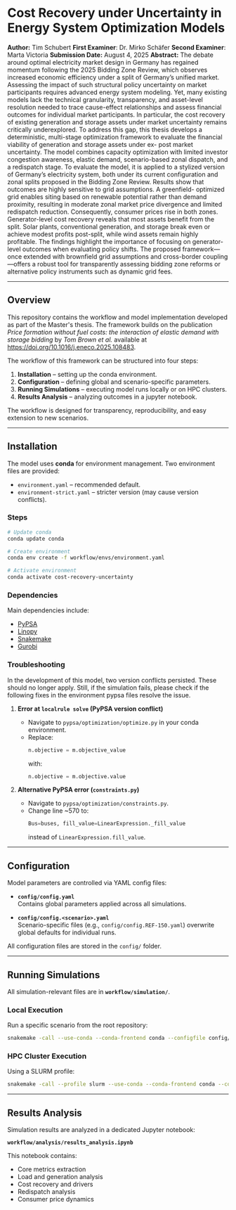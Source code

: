 # Cost Recovery under Uncertainty in Energy System Optimization Models
**Author:** Tim Schubert
**First Examiner**: Dr. Mirko Schäfer
**Second Examiner**: Marta Victoria 
**Submission Date:** August 4, 2025
**Abstract:** The debate around optimal electricity market design in Germany has regained momentum following the 2025 Bidding Zone Review, which observes increased economic efficiency under a split of Germany’s unified market. Assessing the impact of such structural policy uncertainty on market participants requires advanced energy system modeling. Yet, many existing models lack the technical granularity, transparency, and asset-level resolution needed to trace cause-effect relationships and assess financial outcomes for individual market participants. In particular, the cost recovery of existing generation and storage assets under market uncertainty remains critically underexplored.
To address this gap, this thesis develops a deterministic, multi-stage optimization framework to evaluate the financial viability of generation and storage assets under ex- post market uncertainty. The model combines capacity optimization with limited investor congestion awareness, elastic demand, scenario-based zonal dispatch, and a redispatch stage. To evaluate the model, it is applied to a stylized version of Germany’s electricity system, both under its current configuration and zonal splits proposed in the Bidding Zone Review.
Results show that outcomes are highly sensitive to grid assumptions. A greenfield- optimized grid enables siting based on renewable potential rather than demand proximity, resulting in moderate zonal market price divergence and limited redispatch reduction. Consequently, consumer prices rise in both zones. Generator-level cost recovery reveals that most assets benefit from the split. Solar plants, conventional generation, and storage break even or achieve modest profits post-split, while wind assets remain highly profitable.
The findings highlight the importance of focusing on generator-level outcomes when evaluating policy shifts. The proposed framework—once extended with brownfield grid assumptions and cross-border coupling—offers a robust tool for transparently assessing bidding zone reforms or alternative policy instruments such as dynamic grid fees.

---

## Overview  

This repository contains the workflow and model implementation developed as part of the Master's thesis. The framework builds on the publication *Price formation without fuel costs: the interaction of elastic demand with storage bidding* by *Tom Brown et al.* available at https://doi.org/10.1016/j.eneco.2025.108483.

The workflow of this framework can be structured into four steps:
1. **Installation** – setting up the conda environment.  
2. **Configuration** – defining global and scenario-specific parameters.  
3. **Running Simulations** – executing model runs locally or on HPC clusters.  
4. **Results Analysis** – analyzing outcomes in a jupyter notebook.  

The workflow is designed for transparency, reproducibility, and easy extension to new scenarios.

---

## Installation  

The model uses **conda** for environment management. Two environment files are provided:  

- `environment.yaml` – recommended default.  
- `environment-strict.yaml` – stricter version (may cause version conflicts).  

### Steps  

```sh
# Update conda
conda update conda

# Create environment
conda env create -f workflow/envs/environment.yaml

# Activate environment
conda activate cost-recovery-uncertainty
```

### Dependencies  

Main dependencies include:  

- [PyPSA](https://pypsa.org)  
- [Linopy](https://linopy.readthedocs.io)  
- [Snakemake](https://snakemake.readthedocs.io)  
- [Gurobi](https://www.gurobi.com) 

### Troubleshooting  

In the development of this model, two version conflicts persisted. These should no longer apply. Still, if the simulation fails, please check if the following fixes in the environment pypsa files resolve the issue.

1. **Error at `localrule solve` (PyPSA version conflict)**  
   - Navigate to `pypsa/optimization/optimize.py` in your conda environment.  
   - Replace:  
     ```python
     n.objective = m.objective_value
     ```  
     with:
     ```python
     n.objective = m.objective.value
     ```  

2. **Alternative PyPSA error (`constraints.py`)**  
   - Navigate to `pypsa/optimization/constraints.py`.  
   - Change line ~570 to:  
     ```python
     Bus=buses, fill_value=LinearExpression._fill_value
     ```  
     instead of `LinearExpression.fill_value`.  

---

## Configuration  

Model parameters are controlled via YAML config files:  

- **`config/config.yaml`**  
  Contains global parameters applied across all simulations.  

- **`config/config.<scenario>.yaml`**  
  Scenario-specific files (e.g., `config/config.REF-150.yaml`) overwrite global defaults for individual runs.  

All configuration files are stored in the `config/` folder.  

---

## Running Simulations  

All simulation-relevant files are in **`workflow/simulation/`**.  

### Local Execution  

Run a specific scenario from the root repository:  

```sh
snakemake -call --use-conda --conda-frontend conda --configfile config/config.REF-150.yaml
```

### HPC Cluster Execution  

Using a SLURM profile:  

```sh
snakemake -call --profile slurm --use-conda --conda-frontend conda --configfile config/config.REF-150.yaml
```

---

## Results Analysis  

Simulation results are analyzed in a dedicated Jupyter notebook:  

**`workflow/analysis/results_analysis.ipynb`**  

This notebook contains:  

- Core metrics extraction  
- Load and generation analysis  
- Cost recovery and drivers  
- Redispatch analysis
- Consumer price dynamics  

